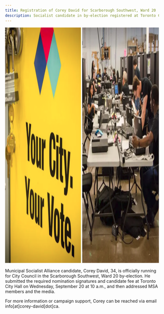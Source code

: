 ```yaml
---
title: Registration of Corey David for Scarborough Southwest, Ward 20
description: Socialist candidate in by-election registered at Toronto City Hall on Wednesday, Sept. 20
---
```


<img
    src="./../img/msa-candidate.jpg"
    alt="Municipal Socialist Alliance Candidate for Scarborough Southwest"
    width="1368"
    height="770"
  />

Municipal Socialist Alliance candidate, Corey David, 34, is officially running for City Council in the Scarborough Southwest, Ward 20 by-election. He submitted the required nomination signatures and candidate fee at Toronto City Hall on Wednesday, September 20 at 10 a.m., and then addressed MSA members and the media.

For more information or campaign support, Corey can be reached via email info[at]corey-david[dot]ca.
